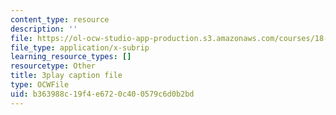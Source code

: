 ```yaml
---
content_type: resource
description: ''
file: https://ol-ocw-studio-app-production.s3.amazonaws.com/courses/18-03sc-differential-equations-fall-2011/b363988c19f4e6720c400579c6d0b2bd_4gJLEYc3p5w.srt
file_type: application/x-subrip
learning_resource_types: []
resourcetype: Other
title: 3play caption file
type: OCWFile
uid: b363988c-19f4-e672-0c40-0579c6d0b2bd
---
```


